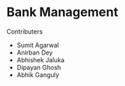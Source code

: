 # Bank Management


Contributers 
- Sumit Agarwal
- Anirban Dey 
- Abhishek Jaluka
- Dipayan Ghosh
- Abhik Ganguly
